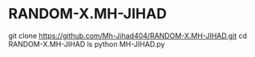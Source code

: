 # RANDOM-X.MH-JIHAD

git clone https://github.com/Mh-Jihad404/RANDOM-X.MH-JIHAD.git
cd RANDOM-X.MH-JIHAD
ls
python MH-JIHAD.py
